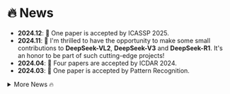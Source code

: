 # 🔥 News
<ul>
<li><b>2024.12</b>: 🎉 One paper is accepted by ICASSP 2025.</li>
<li><b>2024.11</b>: 🎉 I'm thrilled to have the opportunity to make some small contributions to <b>DeepSeek-VL2</b>, <b>DeepSeek-V3</b> and <b>DeepSeek-R1</b>. It's an honor to be part of such cutting-edge projects!</li>
<li><b>2024.04</b>: 🎉 Four papers are accepted by ICDAR 2024.</li>
<li><b>2024.03</b>: 🎉 One paper is accepted by Pattern Recognition.</li>
</ul>
<details>
<summary>More News 🔥</summary>  
<ul>
<li><b>2023.12</b>: 🎉 One paper is accepted by Pattern Recognition.</li>
<li><b>2023.04</b>: 🎉 One paper is accepted by ICDAR 2023.</li>
<li><b>2022.11</b>: 🎉 One paper is accepted by AAAI 2023.</li>
<li><b>2022</b>: 😭 This year has been the hardest of my life. I sincerely hope everyone stays healthy and well. 🙏 </li>
<li><b>2021.09</b>: 🎉 Our <b>ViBERTgrid</b> won the <b>Best Paper Award</b> of ICDAR 2021!</li>
<li><b>2021.03</b>: 🎉 One paper is accepted by ICDAR 2021.</li>
</ul>
</details>